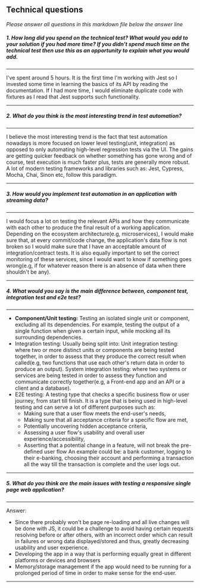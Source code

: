 
## Technical questions

_Please answer all questions in this markdown file below the answer line_

##### 1. How long did you spend on the technical test? What would you add to your solution if you had more time? If you didn't spend much time on the technical test then use this as an opportunity to explain what you would add.

---
I've spent around 5 hours. It is the first time I'm working with Jest so I invested some time in learning the basics of its API by reading the documentation. If I had more time, I would eliminate duplicate code with fixtures as I read that Jest supports such functionality.

---

##### 2. What do you think is the most interesting trend in test automation?

---
I believe the most interesting trend is the fact that test automation nowadays is more focused on lower level testing(unit, integration) as opposed to only automating high-level regression tests via the UI. The gains are getting quicker feedback on whether something has gone wrong and of course, test execution is much faster plus, tests are generally more robust. A lot of modern testing frameworks and libraries such as: Jest, Cypress, Mocha, Chai, Sinon etc, follow this paradigm.

---

##### 3. How would you implement test automation in an application with streaming data?

----
I would focus a lot on testing the relevant APIs and how they communicate with each other to produce the final result of a working application. Depending on the ecosystem architecture(e.g, microservices), I would make sure that, at every commit/code change, the application's data flow is not broken so I would make sure that I have an acceptable amount of integration/contract tests.
It is also equally important to set the correct monitoring of these services, since I would want to know if something goes wrong(e.g, if for whatever reason there is an absence of data when there shouldn't be any).
 
----

##### 4. What would you say is the main difference between, component test, integration test and e2e test?
   
---
- <strong>Component/Unit testing:</strong> Testing an isolated single unit or component, excluding all its dependencies. For example, testing the output of a single function when given a certain input, while mocking all its surrounding dependencies.
- Integration testing: Usually being split into: 
    Unit integration testing: where two or more distinct units or components are being tested together, in order to assess that they produce the correct result when called(e.g, two functions that use each other's return data in order to produce an output).
    System integration testing: where two systems or services are being tested in order to assess they function and communicate correctly together(e.g, a Front-end app and an API or a client and a database).
- E2E testing: A testing type that checks a specific business flow or user journey, from start till finish. It is a type that is being used in high-level testing and can serve a lot of different purposes such as:
    - Making sure that a user flow meets the end-user's needs,
    - Making sure that all acceptance criteria for a specific flow are met,
    - Potentially uncovering hidden acceptance criteria,
    - Assessing a user flow's usability and overall user experience/accessibility,
    - Asserting that a potential change in a feature, will not break the                pre-defined user flow
    An example could be: a bank customer, logging to their e-banking, choosing their account and performing a transaction all the way till the transaction is complete and the user logs out.
    
---

##### 5. What do you think are the main issues with testing a responsive single page web application?

---
Answer:
- Since there probably won't be page re-loading and all live changes will be done with JS, it could be a challenge to avoid having certain requests resolving before or after others, with an incorrect order which can result in failures or wrong data displayed/stored and thus, greatly decreasing usability and user experience.
- Developing the app in a way that is performing equally great in different platforms or devices and browsers
- Memory/storage management if the app would need to be running for a prolonged period of time in order to make sense for the end-user.
 
---
